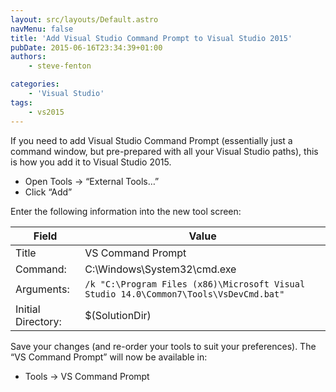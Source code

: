 ```yaml
---
layout: src/layouts/Default.astro
navMenu: false
title: 'Add Visual Studio Command Prompt to Visual Studio 2015'
pubDate: 2015-06-16T23:34:39+01:00
authors:
    - steve-fenton

categories:
    - 'Visual Studio'
tags:
    - vs2015
---
```


If you need to add Visual Studio Command Prompt (essentially just a command window, but pre-prepared with all your Visual Studio paths), this is how you add it to Visual Studio 2015.

- Open Tools -&gt; “External Tools…”
- Click “Add”

Enter the following information into the new tool screen:

| Field | Value |
|---|---|
| Title | VS Command Prompt |
| Command: | C:\\Windows\\System32\\cmd.exe |
| Arguments: | `/k "C:\Program Files (x86)\Microsoft Visual Studio 14.0\Common7\Tools\VsDevCmd.bat"` |
| Initial Directory: | $(SolutionDir) |

Save your changes (and re-order your tools to suit your preferences). The “VS Command Prompt” will now be available in:

- Tools -&gt; VS Command Prompt